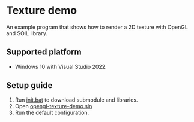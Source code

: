 # Texture demo
An example program that shows how to render a 2D texture with OpenGL and SOIL library.

## Supported platform
- Windows 10 with Visual Studio 2022.

## Setup guide
1. Run [init.bat](init.bat) to download submodule and libraries.
2. Open [opengl-texture-demo.sln](opengl-texture-demo.sln)
3. Run the default configuration.
